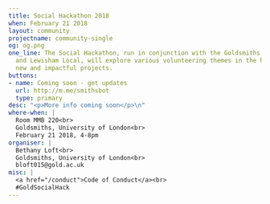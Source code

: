 ```yaml
---
title: Social Hackathon 2018
when: February 21 2018
layout: community
projectname: community-single
og: og.png
one_line: The Social Hackathon, run in conjunction with the Goldsmiths Careers Service
  and Lewisham Local, will explore various volunteering themes in the hope of creating
  new and impactful projects.
buttons:
- name: Coming soon - get updates
  url: http://m.me/smithsbot
  type: primary
desc: "<p>More info coming soon</p>\n"
where-when: |
  Room MMB 220<br>
  Goldsmiths, University of London<br>
  February 21 2018, 4-8pm
organiser: |
  Bethany Loft<br>
  Goldsmiths, University of London<br>
  bloft015@gold.ac.uk
misc: |
  <a href="/conduct">Code of Conduct</a><br>
  #GoldSocialHack
---
```


